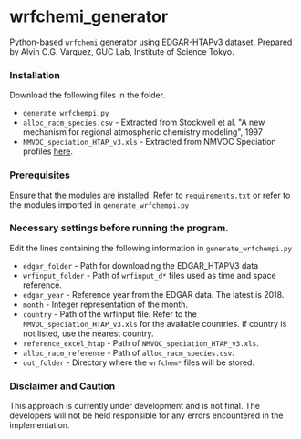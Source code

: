 # wrfchemi_generator
Python-based `wrfchemi` generator using EDGAR-HTAPv3 dataset.
Prepared by Alvin C.G. Varquez, GUC Lab, Institute of Science Tokyo.

### Installation
Download the following files in the folder. 
* `generate_wrfchempi.py`
* `alloc_racm_species.csv` - Extracted from Stockwell et al. "A new mechanism for regional atmospheric chemistry modeling", 1997
* `NMVOC_speciation_HTAP_v3.xls` - Extracted from NMVOC Speciation profiles [here](https://edgar.jrc.ec.europa.eu/dataset_htap_v3).

### Prerequisites
Ensure that the modules are installed.
Refer to `requirements.txt` or refer to the modules imported in `generate_wrfchempi.py`

### Necessary settings before running the program.
Edit the lines containing the following information in `generate_wrfchempi.py`
* `edgar_folder` - Path for downloading the EDGAR_HTAPV3 data
* `wrfinput_folder` - Path of `wrfinput_d*` files used as time and space reference.
* `edgar_year` - Reference year from the EDGAR data. The latest is 2018.
* `month` - Integer representation of the month.
* `country` - Path of the wrfinput file. Refer to the `NMVOC_speciation_HTAP_v3.xls` for the available countries. If country is not listed, use the nearest country.
* `reference_excel_htap` - Path of `NMVOC_speciation_HTAP_v3.xls`.
* `alloc_racm_reference` - Path of `alloc_racm_species.csv`.
* `out_folder` - Directory where the `wrfchem*` files will be stored.

### Disclaimer and Caution
This approach is currently under development and is not final.
The developers will not be held responsible for any errors encountered in the implementation.
